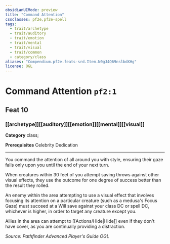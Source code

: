 ```yaml
---
obsidianUIMode: preview
title: "Command Attention"
cssclasses: pf2e,pf2e-spell
tags:
  - trait/archetype
  - trait/auditory
  - trait/emotion
  - trait/mental
  - trait/visual
  - trait/common
  - category/class
aliases: "Compendium.pf2e.feats-srd.Item.N0gJ4Q69nslbdXHg"
license: OGL
---
```

# Command Attention `pf2:1`
## Feat 10
### [[archetype]][[auditory]][[emotion]][[mental]][[visual]]

**Category** class; 



**Prerequisites** Celebrity Dedication
* * *
You command the attention of all around you with style, ensuring their gaze falls only upon you until the end of your next turn.

When creatures within 30 feet of you attempt saving throws against other visual effects, they use the outcome for one degree of success better than the result they rolled.

An enemy within the area attempting to use a visual effect that involves focusing its attention on a particular creature (such as a medusa's Focus Gaze) must succeed at a Will save against your class DC or spell DC, whichever is higher, in order to target any creature except you.

Allies in the area can attempt to [[Actions/Hide|Hide]] even if they don't have cover, as you are continually providing a distraction.

*Source: Pathfinder Advanced Player's Guide*
*OGL*